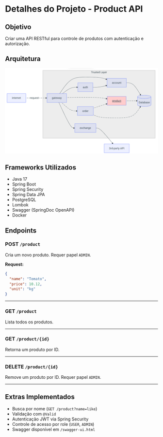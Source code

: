 # Detalhes do Projeto - Product API

## Objetivo
Criar uma API RESTful para controle de produtos com autenticação e autorização.

## Arquitetura

![Diagrama Arquitetural](imgs/product.png)


## Frameworks Utilizados
- Java 17
- Spring Boot
- Spring Security
- Spring Data JPA
- PostgreSQL
- Lombok
- Swagger (SpringDoc OpenAPI)
- Docker

## Endpoints

### POST `/product`
Cria um novo produto. Requer papel `ADMIN`.

**Request:**
```json
{
  "name": "Tomato",
  "price": 10.12,
  "unit": "kg"
}
```

---

### GET `/product`
Lista todos os produtos.

---

### GET `/product/{id}`
Retorna um produto por ID.

---

### DELETE `/product/{id}`
Remove um produto por ID. Requer papel `ADMIN`.

---

## Extras Implementados

- Busca por nome (`GET /product?name=like`)
- Validação com `@Valid`
- Autenticação JWT via Spring Security
- Controle de acesso por role (`USER`, `ADMIN`)
- Swagger disponível em `/swagger-ui.html`
